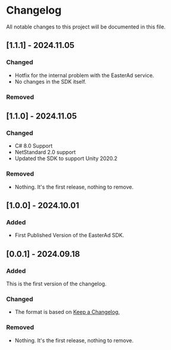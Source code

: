 # Changelog

All notable changes to this project will be documented in this file.

## [1.1.1] - 2024.11.05

### Changed

- Hotfix for the internal problem with the EasterAd service.
- No changes in the SDK itself.

### Removed

## [1.1.0] - 2024.11.05

### Changed

- C# 8.0 Support
- NetStandard 2.0 support
- Updated the SDK to support Unity 2020.2

### Removed

- Nothing. It's the first release, nothing to remove.

## [1.0.0] - 2024.10.01

### Added

- First Published Version of the EasterAd SDK.

## [0.0.1] - 2024.09.18

### Added

This is the first version of the changelog.

### Changed

- The format is based on [Keep a Changelog](https://keepachangelog.com/en/1.1.0/),

### Removed

- Nothing. It's the first release, nothing to remove.

[Unreleased]: https://github.com/Autovertise/EasterAd_SDK/pull/44
